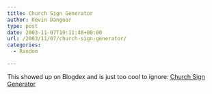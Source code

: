 ```yaml
---
title: Church Sign Generator
author: Kevin Dangoor
type: post
date: 2003-11-07T19:11:48+00:00
url: /2003/11/07/church-sign-generator/
categories:
  - Random

---
```

This showed up on Blogdex and is just too cool to ignore: [Church Sign Generator][1]

 [1]: http://www.aboyandhiscomputer.com/churchsigngenerator/index.php "Church Sign Generator"